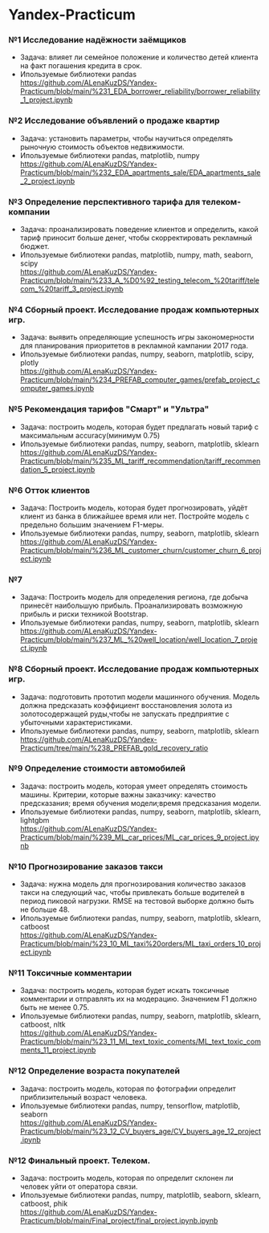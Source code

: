 # Yandex-Practicum

### №1 Исследование надёжности заёмщиков
* Задача: влияет ли семейное положение и количество детей клиента на факт погашения кредита в срок.
* Ипользуемые библиотеки pandas
<br/><https://github.com/ALenaKuzDS/Yandex-Practicum/blob/main/%231_EDA_borrower_reliability/borrower_reliability_1_project.ipynb>

### №2 Исследование объявлений о продаже квартир
* Задача: установить параметры, чтобы научиться определять рыночную стоимость объектов недвижимости.
* Ипользуемые библиотеки pandas, matplotlib, numpy
<br/><https://github.com/ALenaKuzDS/Yandex-Practicum/blob/main/%232_EDA_apartments_sale/EDA_apartments_sale_2_project.ipynb>

### №3 Определение перспективного тарифа для телеком-компании
* Задача: проанализировать поведение клиентов и определить, какой тариф приносит больше денег, чтобы скорректировать рекламный бюджет.
* Ипользуемые библиотеки pandas, matplotlib, numpy, math, seaborn, scipy
<br/><https://github.com/ALenaKuzDS/Yandex-Practicum/blob/main/%233_A_%D0%92_testing_telecom_%20tariff/telecom_%20tariff_3_project.ipynb>

### №4 Сборный проект. Исследование продаж компьютерных игр.
* Задача: выявить определяющие успешность игры закономерности для планирования приоритетов в рекламной кампании 2017 года.
* Ипользуемые библиотеки pandas, numpy, seaborn, matplotlib, scipy, plotly
<br/><https://github.com/ALenaKuzDS/Yandex-Practicum/blob/main/%234_PREFAB_computer_games/prefab_project_computer_games.ipynb>

### №5 Рекомендация тарифов "Смарт" и "Ультра" 
* Задача: построить модель, которая будет предлагать новый тариф с максимальным accuracy(минимум 0.75)
* Ипользуемые библиотеки pandas, numpy, seaborn, matplotlib, sklearn
<br/><https://github.com/ALenaKuzDS/Yandex-Practicum/blob/main/%235_ML_tariff_recommendation/tariff_recommendation_5_project.ipynb>

### №6 Отток клиентов
* Задача: Построить модель, которая будет прогнозировать, уйдёт клиент из банка в ближайшее время или нет. Постройте модель с предельно большим значением F1-меры.
* Ипользуемые библиотеки pandas, numpy, seaborn, matplotlib, sklearn
<br/><https://github.com/ALenaKuzDS/Yandex-Practicum/blob/main/%236_ML_customer_churn/customer_churn_6_project.ipynb>

### №7 
* Задача: Построить модель для определения региона, где добыча принесёт наибольшую прибыль. Проанализировать возможную прибыль и риски техникой Bootstrap.
* Ипользуемые библиотеки pandas, numpy, seaborn, matplotlib, sklearn
<br/><https://github.com/ALenaKuzDS/Yandex-Practicum/blob/main/%237_ML_%20well_location/well_location_7_project.ipynb>

### №8 Сборный проект. Исследование продаж компьютерных игр.
* Задача: подготовить прототип модели машинного обучения. Модель должна предсказать коэффициент восстановления золота из золотосодержащей руды,чтобы не запускать предприятие с убыточными характеристиками.
* Ипользуемые библиотеки pandas, numpy, seaborn, matplotlib, sklearn
<br/><https://github.com/ALenaKuzDS/Yandex-Practicum/tree/main/%238_PREFAB_gold_recovery_ratio>

### №9 Определение стоимости автомобилей
* Задача: построить модель, которая умеет определять стоимость машины. Критерии, которые важны заказчику: качество предсказания; время обучения модели;время предсказания модели.
* Ипользуемые библиотеки pandas, numpy, seaborn, matplotlib, sklearn, lightgbm
<br/><https://github.com/ALenaKuzDS/Yandex-Practicum/blob/main/%239_ML_car_prices/ML_car_prices_9_project.ipynb>

### №10 Прогнозирование заказов такси
* Задача: нужна модель для прогнозирования количество заказов такси на следующий час, чтобы привлекать больше водителей в период пиковой нагрузки. RMSE на тестовой выборке должно быть не больше 48.
* Ипользуемые библиотеки pandas, numpy, seaborn, matplotlib, sklearn, catboost
<br/><https://github.com/ALenaKuzDS/Yandex-Practicum/blob/main/%23_10_ML_taxi%20orders/ML_taxi_orders_10_project.ipynb>

### №11 Токсичные комментарии
* Задача: построить модель, которая будет искать токсичные комментарии и отправлять их на модерацию. Значением F1 должно быть не менее 0.75.
* Ипользуемые библиотеки pandas, numpy, seaborn, matplotlib, sklearn, catboost, nltk
<br/><https://github.com/ALenaKuzDS/Yandex-Practicum/blob/main/%23_11_ML_text_toxic_coments/ML_text_toxic_comments_11_project.ipynb>

### №12 Определение возраста покупателей
* Задача: построить модель, которая по фотографии определит приблизительный возраст человека.
* Ипользуемые библиотеки pandas, numpy, tensorflow, matplotlib, seaborn
<br/><https://github.com/ALenaKuzDS/Yandex-Practicum/blob/main/%23_12_CV_buyers_age/CV_buyers_age_12_project.ipynb>

### №12 Финальный проект. Телеком.
* Задача: построить модель, которая по определит склонен ли человек уйти от оператора связи.
* Ипользуемые библиотеки pandas, numpy, matplotlib, seaborn, sklearn, catboost, phik 
<br/><https://github.com/ALenaKuzDS/Yandex-Practicum/blob/main/Final_project/final_project.ipynb.ipynb>

